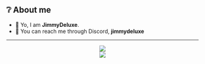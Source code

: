 ## ❔ About me
- 👋 Yo, I am **JimmyDeluxe**.
- 🔭 You can reach me through Discord, **jimmydeluxe**

---

<div align="center">
  <img src="https://github-readme-stats.vercel.app/api?username=jimmydeluxe0&show_icons=true&theme=github_dark&hide_border=true">
</div>

<div align="center">
  <img src="https://github-readme-stats.vercel.app/api/top-langs/?username=jimmydeluxe0&theme=github_dark&hide_border=true">
</div>
